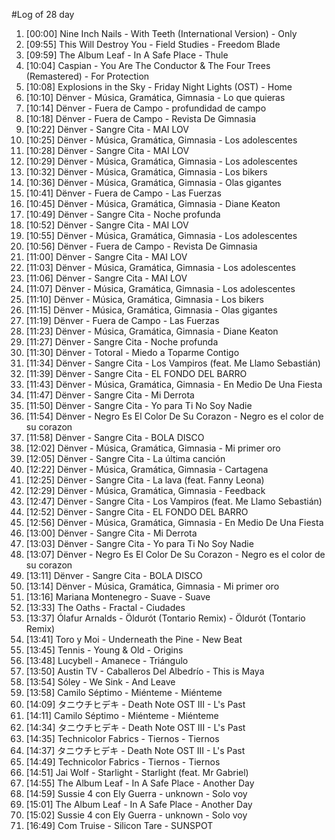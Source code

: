 #Log of 28 day

1. [00:00] Nine Inch Nails - With Teeth (International Version) - Only
1. [09:55] This Will Destroy You - Field Studies - Freedom Blade
1. [09:59] The Album Leaf - In A Safe Place - Thule
1. [10:04] Caspian - You Are The Conductor & The Four Trees (Remastered) - For Protection
1. [10:08] Explosions in the Sky - Friday Night Lights (OST) - Home
1. [10:10] Dënver - Música, Gramática, Gimnasia - Lo que quieras
1. [10:14] Dënver - Fuera de Campo - profundidad de campo
1. [10:18] Dënver - Fuera de Campo - Revista De Gimnasia
1. [10:22] Dënver - Sangre Cita - MAI LOV
1. [10:25] Dënver - Música, Gramática, Gimnasia - Los adolescentes
1. [10:28] Dënver - Sangre Cita - MAI LOV
1. [10:29] Dënver - Música, Gramática, Gimnasia - Los adolescentes
1. [10:32] Dënver - Música, Gramática, Gimnasia - Los bikers
1. [10:36] Dënver - Música, Gramática, Gimnasia - Olas gigantes
1. [10:41] Dënver - Fuera de Campo - Las Fuerzas
1. [10:45] Dënver - Música, Gramática, Gimnasia - Diane Keaton
1. [10:49] Dënver - Sangre Cita - Noche profunda
1. [10:52] Dënver - Sangre Cita - MAI LOV
1. [10:55] Dënver - Música, Gramática, Gimnasia - Los adolescentes
1. [10:56] Dënver - Fuera de Campo - Revista De Gimnasia
1. [11:00] Dënver - Sangre Cita - MAI LOV
1. [11:03] Dënver - Música, Gramática, Gimnasia - Los adolescentes
1. [11:06] Dënver - Sangre Cita - MAI LOV
1. [11:07] Dënver - Música, Gramática, Gimnasia - Los adolescentes
1. [11:10] Dënver - Música, Gramática, Gimnasia - Los bikers
1. [11:15] Dënver - Música, Gramática, Gimnasia - Olas gigantes
1. [11:19] Dënver - Fuera de Campo - Las Fuerzas
1. [11:23] Dënver - Música, Gramática, Gimnasia - Diane Keaton
1. [11:27] Dënver - Sangre Cita - Noche profunda
1. [11:30] Dënver - Totoral - Miedo a Toparme Contigo
1. [11:34] Dënver - Sangre Cita - Los Vampiros (feat. Me Llamo Sebastián)
1. [11:39] Dënver - Sangre Cita - EL FONDO DEL BARRO
1. [11:43] Dënver - Música, Gramática, Gimnasia - En Medio De Una Fiesta
1. [11:47] Dënver - Sangre Cita - Mi Derrota
1. [11:50] Dënver - Sangre Cita - Yo para Ti No Soy Nadie
1. [11:54] Dënver - Negro Es El Color De Su Corazon - Negro es el color de su corazon
1. [11:58] Dënver - Sangre Cita - BOLA DISCO
1. [12:02] Dënver - Música, Gramática, Gimnasia - Mi primer oro
1. [12:05] Dënver - Sangre Cita - La última canción
1. [12:22] Dënver - Música, Gramática, Gimnasia - Cartagena
1. [12:25] Dënver - Sangre Cita - La lava (feat. Fanny Leona)
1. [12:29] Dënver - Música, Gramática, Gimnasia - Feedback
1. [12:47] Dënver - Sangre Cita - Los Vampiros (feat. Me Llamo Sebastián)
1. [12:52] Dënver - Sangre Cita - EL FONDO DEL BARRO
1. [12:56] Dënver - Música, Gramática, Gimnasia - En Medio De Una Fiesta
1. [13:00] Dënver - Sangre Cita - Mi Derrota
1. [13:03] Dënver - Sangre Cita - Yo para Ti No Soy Nadie
1. [13:07] Dënver - Negro Es El Color De Su Corazon - Negro es el color de su corazon
1. [13:11] Dënver - Sangre Cita - BOLA DISCO
1. [13:14] Dënver - Música, Gramática, Gimnasia - Mi primer oro
1. [13:16] Mariana Montenegro - Suave - Suave
1. [13:33] The Oaths - Fractal - Ciudades
1. [13:37] Ólafur Arnalds - Öldurót (Tontario Remix) - Öldurót (Tontario Remix)
1. [13:41] Toro y Moi - Underneath the Pine - New Beat
1. [13:45] Tennis - Young & Old - Origins
1. [13:48] Lucybell - Amanece - Triángulo
1. [13:50] Austin TV - Caballeros Del Albedrío - This is Maya
1. [13:54] Sóley - We Sink - And Leave
1. [13:58] Camilo Séptimo - Miénteme - Miénteme
1. [14:09] タニウチヒデキ - Death Note OST III - L's Past
1. [14:11] Camilo Séptimo - Miénteme - Miénteme
1. [14:34] タニウチヒデキ - Death Note OST III - L's Past
1. [14:35] Technicolor Fabrics - Tiernos - Tiernos
1. [14:37] タニウチヒデキ - Death Note OST III - L's Past
1. [14:49] Technicolor Fabrics - Tiernos - Tiernos
1. [14:51] Jai Wolf - Starlight - Starlight (feat. Mr Gabriel)
1. [14:55] The Album Leaf - In A Safe Place - Another Day
1. [14:59] Sussie 4 con Ely Guerra - unknown - Solo voy
1. [15:01] The Album Leaf - In A Safe Place - Another Day
1. [15:02] Sussie 4 con Ely Guerra - unknown - Solo voy
1. [16:49] Com Truise - Silicon Tare - SUNSPOT
